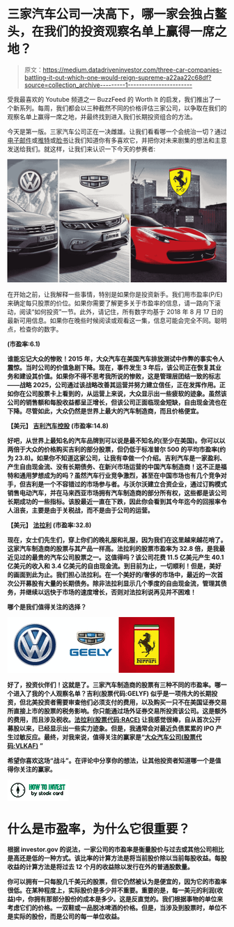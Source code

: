# 三家汽车公司一决高下，哪一家会独占鳌头，在我们的投资观察名单上赢得一席之地？

> 原文：<https://medium.datadriveninvestor.com/three-car-companies-battling-it-out-which-one-would-reign-supreme-a22aa22c68df?source=collection_archive---------1----------------------->

受我最喜欢的 Youtube 频道之一 BuzzFeed 的 Worth It 的启发，我们推出了一个新系列。每周，我们都会以三种截然不同的价格评估三家公司，以争取在我们的观察名单上赢得一席之地，并最终找到进入我们长期投资组合的方法。

今天是第一版。三家汽车公司正在一决雌雄。让我们看看哪一个会统治一切？通过[电子邮件](mailto:hoda@stockcard.io?subject=About%20the%20battle%20of%20three%20car%20stocks%20...)或[推特](https://twitter.com/stockcardhq?lang=en)或[脸书](https://www.facebook.com/stockcardhq/)让我们知道你有多喜欢它，并把你对未来剧集的想法和主意发送给我们。就这样，让我们来认识一下今天的参赛者:

![](img/030804ebc58eeb7e0baa6c124b58406f.png)

在开始之前，让我解释一些事情，特别是如果你是投资新手。我们用市盈率(P/E)来确定每只股票的价位。如果你需要了解更多关于市盈率的信息，请一路向下滚动，阅读“如何投资”一节。此外，请记住，所有数字均基于 2018 年 8 月 17 日的最新可用信息。如果你在晚些时候阅读或观看这一集，信息可能会完全不同。聪明点，检查你的数字。

****(市盈率:6.1)****

****谁能忘记大众的惨败！2015 年，大众汽车在美国汽车排放测试中作弊的事实令人震惊。当时公司的价值急剧下降。现在，事件发生 3 年后，该公司正在恢复其业务和建设其价值。如果你不得不思考我所说的惨败，这是管理层团结一致的标志——战略 2025，公司通过该战略改善其运营并努力建立信任，正在发挥作用。正如你在公司股票卡上看到的，从运营上来说，大众显示出一些疲软的迹象。虽然该公司的销售额和每股收益都呈正增长，但该公司正面临现金短缺，自由现金流也在下降。尽管如此，大众仍然是世界上最大的汽车制造商，而且价格便宜。****

******【美元】** [吉利汽车控股](https://stockcard.io/GELYF?utm_source=Weekly+Updates+by+Stock+Card&utm_campaign=8f877f1195-Stock_Card_Weekly_08_19_2018&utm_medium=email&utm_term=0_95923bd703-8f877f1195-&ct=t(Stock_Card_Weekly_8_19_2018)) (市盈率:14.8)****

****好吧，从世界上最知名的汽车品牌到可以说是最不知名的(至少在美国)。你可以以两倍于大众的价格购买吉利的部分股票，但仍低于标准普尔 500 的平均市盈率(约为 23.8)。如果你不知道这家公司，让我有幸做一个介绍。吉利汽车是一家盈利、产生自由现金流、没有长期债务、在新兴市场运营的中国汽车制造商！这不正是福特和通用梦想成为的吗？虽然汽车行业竞争激烈，甚至在中国市场也有几个竞争对手，但吉利是一个不容错过的市场参与者。与沃尔沃建立合资企业，通过订购模式销售电动汽车，并在马来西亚市场拥有汽车制造商的部分所有权，这些都是该公司长期成功的一些指标。该股最近一直在下跌，因此你会看到其今年迄今的回报率令人沮丧，主要是由于关税战，而不是由于公司的运营。****

******【美元】** [法拉利](https://stockcard.io/RACE?utm_source=Weekly+Updates+by+Stock+Card&utm_campaign=8f877f1195-Stock_Card_Weekly_08_19_2018&utm_medium=email&utm_term=0_95923bd703-8f877f1195-&ct=t(Stock_Card_Weekly_8_19_2018)) (市盈率:32.8)****

****现在，女士们先生们，穿上你们的晚礼服和礼服，因为我们在这里越来越花哨了。这家汽车制造商的股票与其产品一样高。法拉利的股票市盈率为 32.8 倍，是我最近见过的最贵的汽车公司股票之一。这值得吗？该公司花费 11.5 亿美元产生 40.1 亿美元的收入和 3.4 亿美元的自由现金流。到目前为止，一切顺利！但是，美好的画面到此为止。我们担心法拉利。在一个美好的/奢侈的市场中，最近的一次首次公开募股有大量的长期债务。除非法拉利显示几个季度的自由现金流，管理其债务，并继续以远快于市场的速度增长，否则对法拉利说再见并不困难！****

****哪个是我们值得关注的选择？****

****![](img/e988573b66612c0b0235ad4b630e8b6a.png)********![](img/cc0fac9ca6013e8ab8d31935b88c4c25.png)********![](img/b52329cd1c0349c8748f6c8a92e658b3.png)****

****好了，投资伙伴们！这就是了。三家汽车制造商的股票有三种不同的市盈率。哪一个进入了我的个人观察名单？吉利(股票代码:GELYF) 似乎是一项伟大的长期投资，但北美投资者需要审查他们必须支付的费用，以及购买一只不在美国证券交易所直接上市的股票的税务影响。你只能通过场外证券交易所投资该公司。这是额外的费用，而且涉及税收。[法拉利(股票代码:RACE)](https://stockcard.io/RACE?utm_source=Weekly+Updates+by+Stock+Card&utm_campaign=8f877f1195-Stock_Card_Weekly_08_19_2018&utm_medium=email&utm_term=0_95923bd703-8f877f1195-&ct=t(Stock_Card_Weekly_8_19_2018)) 让我感觉很棒，自从首次公开募股以来，已经显示出一些实力迹象。但是，我通常会对最近负债累累的 IPO 产生过敏反应。最终，对我来说，值得关注的赢家是“[大众汽车公司(股票代码:VLKAF)](https://stockcard.io/VLKAF?utm_source=Weekly+Updates+by+Stock+Card&utm_campaign=8f877f1195-Stock_Card_Weekly_08_19_2018&utm_medium=email&utm_term=0_95923bd703-8f877f1195-&ct=t(Stock_Card_Weekly_8_19_2018)) ”****

****希望你喜欢这场“战斗”。在评论中分享你的想法，让其他投资者知道哪一个是值得你关注的赢家。****

****![](img/a296573702f0c73cc62e69309ac3875a.png)****

# ****什么是市盈率，为什么它很重要？****

****根据 investor.gov 的说法，一家公司的市盈率是衡量股价与过去或其他公司相比是高还是低的一种方式。该比率的计算方法是将当前股价除以当前每股收益。每股收益的计算方法是将过去 12 个月的收益除以发行在外的普通股数量。****

****你可以拥有一只每股几千美元的股票，但它仍然被认为是便宜的，因为它的市盈率很低。在某种程度上，实际股价是多少并不重要。重要的是，每一美元的利润(收益)中，你拥有那部分股份的成本是多少。这是反直觉的。我们根据事物的单位来考虑它们的价格。一双鞋或一品脱冰啤酒的价格。但是，当涉及到股票时，单位不是实际的股份，而是公司的每一单位收益。****